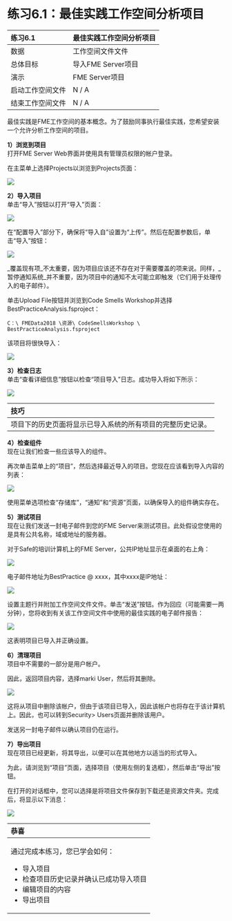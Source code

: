 # 练习6.1：最佳实践工作空间分析项目

|  练习6.1 |  最佳实践工作空间分析项目 |
| :--- | :--- |
| 数据 | 工作空间文件文件 |
| 总体目标 | 导入FME Server项目 |
| 演示 | FME Server项目 |
| 启动工作空间文件 | N / A |
| 结束工作空间文件 | N / A |

最佳实践是FME工作空间的基本概念。为了鼓励同事执行最佳实践，您希望安装一个允许分析工作空间的项目。

  
**1）浏览到项目**  
打开FME Server Web界面并使用具有管理员权限的帐户登录。

在主菜单上选择Projects以浏览到Projects页面：

[![](../.gitbook/assets/img6.200.ex1.projectsmenu.png)](https://github.com/xuhengxx/FMETraining-1/tree/f1cdae5373cf9425ee2d148732792713c9043d44/ServerAuthoring6AdvancedWorkflows/Images/Img6.200.Ex1.ProjectsMenu.png)

  
**2）导入项目**  
单击“导入”按钮以打开“导入”页面：

[![](../.gitbook/assets/img6.201.ex1.importbutton.png)](https://github.com/xuhengxx/FMETraining-1/tree/f1cdae5373cf9425ee2d148732792713c9043d44/ServerAuthoring6AdvancedWorkflows/Images/Img6.201.Ex1.ImportButton.png)

在“配置导入”部分下，确保将“导入自”设置为“上传”。然后在配置参数后，单击“导入”按钮：

[![](../.gitbook/assets/img6.202.ex1.importconfig.png)](https://github.com/xuhengxx/FMETraining-1/tree/f1cdae5373cf9425ee2d148732792713c9043d44/ServerAuthoring6AdvancedWorkflows/Images/Img6.202.Ex1.ImportConfig.png)

_覆盖现有项_不太重要，因为项目应该还不存在对于需要覆盖的项来说。同样，_暂停通知系统_并不重要，因为项目中的通知不太可能立即触发（它们用于处理传入的电子邮件）。

单击Upload File按钮并浏览到Code Smells Workshop并选择BestPracticeAnalysis.fsproject：

```text
C：\ FMEData2018 \资源\ CodeSmellsWorkshop \ BestPracticeAnalysis.fsproject
```

该项目将很快导入：

[![](../.gitbook/assets/img6.203.ex1.importcomplete.png)](https://github.com/xuhengxx/FMETraining-1/tree/f1cdae5373cf9425ee2d148732792713c9043d44/ServerAuthoring6AdvancedWorkflows/Images/Img6.203.Ex1.ImportComplete.png)

  
**3）检查日志**  
单击“查看详细信息”按钮以检查“项目导入”日志。成功导入将如下所示：

[![](../.gitbook/assets/img6.204.ex1.importsummary.png)](https://github.com/xuhengxx/FMETraining-1/tree/f1cdae5373cf9425ee2d148732792713c9043d44/ServerAuthoring6AdvancedWorkflows/Images/Img6.204.Ex1.ImportSummary.png)

|  技巧 |
| :--- |
|  项目下的历史页面将显示已导入系统的所有项目的完整历史记录。 |

  
**4）检查组件**  
现在让我们检查一些应该导入的组件。

再次单击菜单上的“项目”，然后选择最近导入的项目。您现在应该看到导入内容的列表：

[![](../.gitbook/assets/img6.205.ex1.projectcontents.png)](https://github.com/xuhengxx/FMETraining-1/tree/f1cdae5373cf9425ee2d148732792713c9043d44/ServerAuthoring6AdvancedWorkflows/Images/Img6.205.Ex1.ProjectContents.png)

使用菜单选项检查“存储库”，“通知”和“资源”页面，以确保导入的组件确实存在。

  
**5）测试项目**  
现在让我们发送一封电子邮件到您的FME Server来测试项目。此处假设您使用的是具有公共名称，域或地址的服务器。

对于Safe的培训计算机上的FME Server，公共IP地址显示在桌面的右上角：

[![](../.gitbook/assets/img6.206.ex1.serveripaddress.png)](https://github.com/xuhengxx/FMETraining-1/tree/f1cdae5373cf9425ee2d148732792713c9043d44/ServerAuthoring6AdvancedWorkflows/Images/Img6.206.Ex1.ServerIPAddress.png)

电子邮件地址为BestPractice @ xxxx，其中xxxx是IP地址：

[![](../.gitbook/assets/img6.207.ex1.emailtest.png)](https://github.com/xuhengxx/FMETraining-1/tree/f1cdae5373cf9425ee2d148732792713c9043d44/ServerAuthoring6AdvancedWorkflows/Images/Img6.207.Ex1.EmailTest.png)

设置主题行并附加工作空间文件文件。单击“发送”按钮。作为回应（可能需要一两分钟），您将收到有关该工作空间文件中使用的最佳实践的电子邮件报告：

[![](../.gitbook/assets/img6.208.ex1.bpreport.png)](https://github.com/xuhengxx/FMETraining-1/tree/f1cdae5373cf9425ee2d148732792713c9043d44/ServerAuthoring6AdvancedWorkflows/Images/Img6.208.Ex1.BPReport.png)

这表明项目已导入并正确设置。

  
**6）清理项目**  
项目中不需要的一部分是用户帐户。

因此，返回项目内容，选择marki User，然后将其删除。

[![](../.gitbook/assets/img6.209.ex1.removeaccount.png)](https://github.com/xuhengxx/FMETraining-1/tree/f1cdae5373cf9425ee2d148732792713c9043d44/ServerAuthoring6AdvancedWorkflows/Images/Img6.209.Ex1.RemoveAccount.png)

这将从项目中删除该帐户，但由于该项目已导入，因此该帐户也将存在于该计算机上。因此，也可以转到Security&gt; Users页面并删除该用户。

发送另一封电子邮件以确认项目仍在运行。

  
**7）导出项目**  
现在项目已经更新，将其导出，以便可以在其他地方以适当的形式导入。

为此，请浏览到“项目”页面，选择项目（使用左侧的复选框），然后单击“导出”按钮。

在打开的对话框中，您可以选择是将项目文件保存到下载还是资源文件夹。完成后，将显示以下消息：

[![](../.gitbook/assets/img6.210.ex1.projectexported.png)](https://github.com/xuhengxx/FMETraining-1/tree/f1cdae5373cf9425ee2d148732792713c9043d44/ServerAuthoring6AdvancedWorkflows/Images/Img6.210.Ex1.ProjectExported.png)

<table>
  <thead>
    <tr>
      <th style="text-align:left">恭喜</th>
    </tr>
  </thead>
  <tbody>
    <tr>
      <td style="text-align:left">
        <p>通过完成本练习，您已学会如何：
          <br />
        </p>
        <ul>
          <li>导入项目</li>
          <li>检查项目历史记录并确认已成功导入项目</li>
          <li>编辑项目的内容</li>
          <li>导出项目</li>
        </ul>
      </td>
    </tr>
  </tbody>
</table>